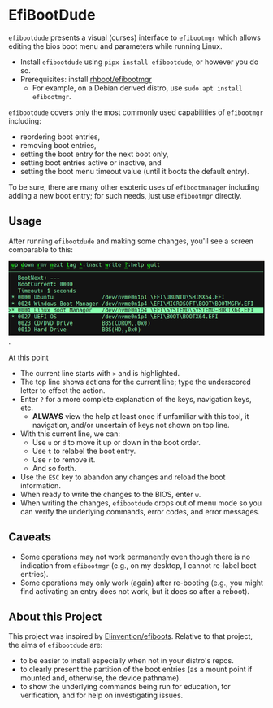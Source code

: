 # EfiBootDude
`efibootdude` presents a visual (curses) interface to `efibootmgr` which allows editing the bios
boot menu and parameters while running Linux.

* Install `efibootdude` using `pipx install efibootdude`, or however you do so.
* Prerequisites: install [rhboot/efibootmgr](https://github.com/rhboot/efibootmgr)
  * For example, on a Debian derived distro, use `sudo apt install efibootmgr`.


`efibootdude` covers only the most commonly used capabilities of `efibootmgr` including:
* reordering boot entries,
* removing boot entries,
* setting the boot entry for the next boot only,
* setting boot entries active or inactive, and
* setting the boot menu timeout value (until it boots the default entry).

To be sure, there are many other esoteric uses of `efibootmanager` including adding
a new boot entry; for such needs, just use `efibootmgr` directly.
  
## Usage
After running `efibootdude` and making some changes, you'll see a screen comparable to this:

![efibootdude-screenshot](https://github.com/joedefen/efibootdude/blob/main/images/efibootdude-screenshot.png?raw=true).

At this point
* The current line starts with `>` and is highlighted.
* The top line shows actions for the current line; type the underscored letter
  to effect the action.
* Enter `?` for a more complete explanation of the keys, navigation keys, etc.
  * **ALWAYS** view the help at least once if unfamiliar with this tool,
    it navigation, and/or uncertain of keys not shown on top line.
* With this current line, we can:
  * Use `u` or `d` to move it up or down in the boot order.
  * Use `t` to relabel the boot entry.
  * Use `r` to remove it.
  * And so forth.
* Use the `ESC` key to abandon any changes and reload the boot information.
* When ready to write the changes to the BIOS, enter `w`.
* When writing the changes, `efibootdude` drops out of menu mode so you can
  verify the underlying commands, error codes, and error messages.

## Caveats
* Some operations may not work permanently even though there is no indication from `efibootmgr`
  (e.g., on my desktop, I cannot re-label boot entries).
* Some operations may only work (again) after re-booting (e.g., you might find activating
  an entry does not work, but it does so after a reboot).

## About this Project
This project was inspired by [Elinvention/efiboots](https://github.com/Elinvention/efiboots). Relative to that project, the aims of `efibootdude` are:
* to be easier to install especially when not in your distro's repos.
* to clearly present the partition of the boot entries (as a mount point if mounted and, otherwise, the device pathname).
* to show the underlying commands being run for education, for verification, and for help on investigating issues.
